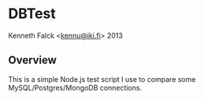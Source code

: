 # DBTest
Kenneth Falck \<kennu@iki.fi\> 2013

## Overview

This is a simple Node.js test script I use to compare some
MySQL/Postgres/MongoDB connections.
